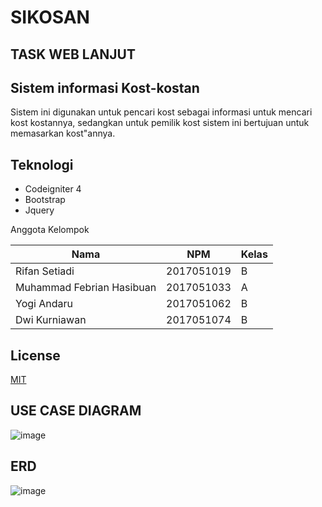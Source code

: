 
# SIKOSAN
## TASK WEB LANJUT
## Sistem informasi Kost-kostan 

Sistem ini digunakan untuk pencari kost sebagai informasi untuk mencari kost kostannya, 
sedangkan untuk pemilik kost sistem ini bertujuan untuk memasarkan kost"annya.

## Teknologi 
- Codeigniter 4
- Bootstrap
- Jquery

Anggota Kelompok

| Nama | NPM | Kelas |
| --- | --- |--- |
| Rifan Setiadi | 2017051019 | B|
| Muhammad Febrian Hasibuan | 2017051033 | A |
| Yogi Andaru | 2017051062 | B|
| Dwi Kurniawan | 2017051074 |B|

## License
[MIT](https://choosealicense.com/licenses/mit/)

## USE CASE DIAGRAM

![image](https://user-images.githubusercontent.com/49912837/193618998-8a095a50-d9c6-4a14-a2b1-0b1b1ffb4f68.png)


## ERD

![image](https://user-images.githubusercontent.com/83405871/193564475-ad73ef9b-3e72-4f1a-ac1d-19e29ad84c87.png)
